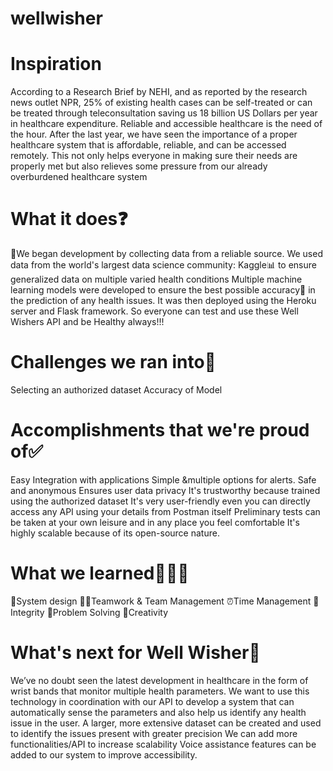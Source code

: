 # wellwisher

# Inspiration
According to a Research Brief by NEHI, and as reported by the research news outlet NPR, 25% of existing health cases can be self-treated or can be treated through teleconsultation saving us 18 billion US Dollars per year in healthcare expenditure. Reliable and accessible healthcare is the need of the hour.
After the last year, we have seen the importance of a proper healthcare system that is affordable, reliable, and can be accessed remotely. This not only helps everyone in making sure their needs are properly met but also relieves some pressure from our already overburdened healthcare system

# What it does❓
🚀We began development by collecting data from a reliable source. We used data from the world's largest data science community: Kaggle📊 to ensure generalized data on multiple varied health conditions Multiple machine learning models were developed to ensure the best possible accuracy🎯 in the prediction of any health issues. It was then deployed using the Heroku server and Flask framework. So everyone can test and use these Well Wishers API and be Healthy always!!!

# Challenges we ran into🎯
Selecting an authorized dataset
Accuracy of Model

# Accomplishments that we're proud of✅
Easy Integration with applications
Simple &multiple options for alerts.
Safe and anonymous
Ensures user data privacy
It's trustworthy because trained using the authorized dataset
It's very user-friendly even you can directly access any API using your details from Postman itself
Preliminary tests can be taken at your own leisure and in any place you feel comfortable
It's highly scalable because of its open-source nature.

# What we learned👩🏼‍🏫
🕍System design 🤝🏻Teamwork & Team Management ⏰Time Management 🧩Integrity 🧠Problem Solving 🦾Creativity

# What's next for Well Wisher🔮
We’ve no doubt seen the latest development in healthcare in the form of wrist bands that monitor multiple health parameters. We want to use this technology in coordination with our API to develop a system that can automatically sense the parameters and also help us identify any health issue in the user.
A larger, more extensive dataset can be created and used to identify the issues present with greater precision
We can add more functionalities/API to increase scalability
Voice assistance features can be added to our system to improve accessibility.
